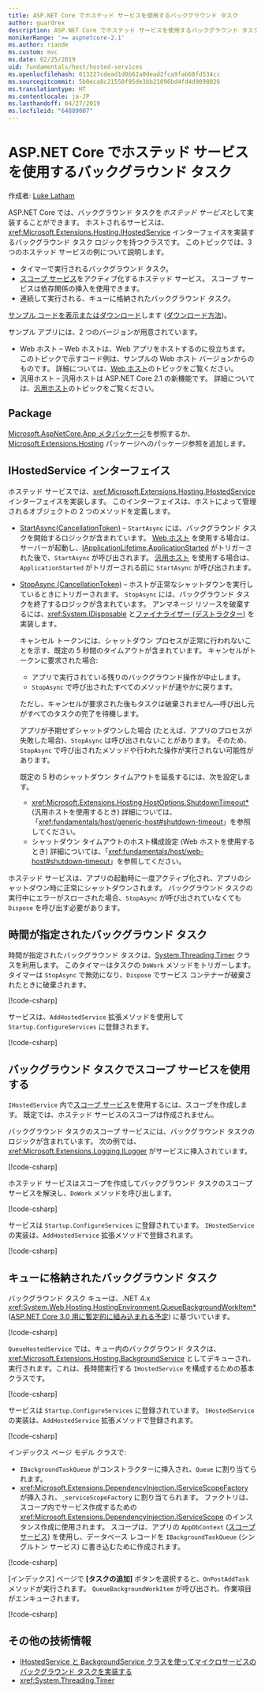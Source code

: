 ```yaml
---
title: ASP.NET Core でホステッド サービスを使用するバックグラウンド タスク
author: guardrex
description: ASP.NET Core でホステッド サービスを使用するバックグラウンド タスクの実装方法について説明します。
monikerRange: '>= aspnetcore-2.1'
ms.author: riande
ms.custom: mvc
ms.date: 02/25/2019
uid: fundamentals/host/hosted-services
ms.openlocfilehash: 613227cdead1d0b62a0dead2fca9fab68fd534cc
ms.sourcegitcommit: 5b0eca8c21550f95de3bb21096bd4fd4d9098026
ms.translationtype: HT
ms.contentlocale: ja-JP
ms.lasthandoff: 04/27/2019
ms.locfileid: "64889007"
---
```

# <a name="background-tasks-with-hosted-services-in-aspnet-core"></a>ASP.NET Core でホステッド サービスを使用するバックグラウンド タスク

作成者: [Luke Latham](https://github.com/guardrex)

ASP.NET Core では、バックグラウンド タスクを*ホステッド サービス*として実装することができます。 ホストされるサービスは、<xref:Microsoft.Extensions.Hosting.IHostedService> インターフェイスを実装するバックグラウンド タスク ロジックを持つクラスです。 このトピックでは、3 つのホステッド サービスの例について説明します。

* タイマーで実行されるバックグラウンド タスク。
* [スコープ サービス](xref:fundamentals/dependency-injection#service-lifetimes)をアクティブ化するホステッド サービス。 スコープ サービスは依存関係の挿入を使用できます。
* 連続して実行される、キューに格納されたバックグラウンド タスク。

[サンプル コードを表示またはダウンロード](https://github.com/aspnet/AspNetCore.Docs/tree/master/aspnetcore/fundamentals/host/hosted-services/samples/)します ([ダウンロード方法](xref:index#how-to-download-a-sample))。

サンプル アプリには、2 つのバージョンが用意されています。

* Web ホスト &ndash; Web ホストは、Web アプリをホストするのに役立ちます。 このトピックで示すコード例は、サンプルの Web ホスト バージョンからのものです。 詳細については、[Web ホスト](xref:fundamentals/host/web-host)のトピックをご覧ください。
* 汎用ホスト &ndash; 汎用ホストは ASP.NET Core 2.1 の新機能です。 詳細については、[汎用ホスト](xref:fundamentals/host/generic-host)のトピックをご覧ください。

## <a name="package"></a>Package

[Microsoft.AspNetCore.App メタパッケージ](xref:fundamentals/metapackage-app)を参照するか、[Microsoft.Extensions.Hosting](https://www.nuget.org/packages/Microsoft.Extensions.Hosting) パッケージへのパッケージ参照を追加します。

## <a name="ihostedservice-interface"></a>IHostedService インターフェイス

ホステッド サービスでは、<xref:Microsoft.Extensions.Hosting.IHostedService> インターフェイスを実装します。 このインターフェイスは、ホストによって管理されるオブジェクトの 2 つのメソッドを定義します。

* [StartAsync(CancellationToken)](xref:Microsoft.Extensions.Hosting.IHostedService.StartAsync*) &ndash; `StartAsync` には、バックグラウンド タスクを開始するロジックが含まれています。 [Web ホスト](xref:fundamentals/host/web-host) を使用する場合は、サーバーが起動し、[IApplicationLifetime.ApplicationStarted](xref:Microsoft.AspNetCore.Hosting.IApplicationLifetime.ApplicationStarted*) がトリガーされた後で、`StartAsync` が呼び出されます。 [汎用ホスト](xref:fundamentals/host/generic-host) を使用する場合は、`ApplicationStarted` がトリガーされる前に `StartAsync` が呼び出されます。

* [StopAsync (CancellationToken)](xref:Microsoft.Extensions.Hosting.IHostedService.StopAsync*) &ndash; ホストが正常なシャットダウンを実行しているときにトリガーされます。 `StopAsync` には、バックグラウンド タスクを終了するロジックが含まれています。 アンマネージ リソースを破棄するには、<xref:System.IDisposable> と[ファイナライザー (デストラクター)](/dotnet/csharp/programming-guide/classes-and-structs/destructors) を実装します。

  キャンセル トークンには、シャットダウン プロセスが正常に行われないことを示す、既定の 5 秒間のタイムアウトが含まれています。 キャンセルがトークンに要求された場合:

  * アプリで実行されている残りのバックグラウンド操作が中止します。
  * `StopAsync` で呼び出されたすべてのメソッドが速やかに戻ります。

  ただし、キャンセルが要求された後もタスクは破棄されません&mdash;呼び出し元がすべてのタスクの完了を待機します。

  アプリが予期せずシャットダウンした場合 (たとえば、アプリのプロセスが失敗した場合)、`StopAsync` は呼び出されないことがあります。 そのため、`StopAsync` で呼び出されたメソッドや行われた操作が実行されない可能性があります。

  既定の 5 秒のシャットダウン タイムアウトを延長するには、次を設定します。

  * <xref:Microsoft.Extensions.Hosting.HostOptions.ShutdownTimeout*> (汎用ホストを使用するとき) 詳細については、「<xref:fundamentals/host/generic-host#shutdown-timeout>」を参照してください。
  * シャットダウン タイムアウトのホスト構成設定 (Web ホストを使用するとき) 詳細については、「<xref:fundamentals/host/web-host#shutdown-timeout>」を参照してください。

ホステッド サービスは、アプリの起動時に一度アクティブ化され、アプリのシャットダウン時に正常にシャットダウンされます。 バックグラウンド タスクの実行中にエラーがスローされた場合、`StopAsync` が呼び出されていなくても `Dispose` を呼び出す必要があります。

## <a name="timed-background-tasks"></a>時間が指定されたバックグラウンド タスク

時間が指定されたバックグラウンド タスクは、[System.Threading.Timer](xref:System.Threading.Timer) クラスを利用します。 このタイマーはタスクの `DoWork` メソッドをトリガーします。 タイマーは `StopAsync` で無効になり、`Dispose` でサービス コンテナーが破棄されたときに破棄されます。

[!code-csharp[](hosted-services/samples/2.x/BackgroundTasksSample-WebHost/Services/TimedHostedService.cs?name=snippet1&highlight=15-16,30,37)]

サービスは、`AddHostedService` 拡張メソッドを使用して `Startup.ConfigureServices` に登録されます。

[!code-csharp[](hosted-services/samples/2.x/BackgroundTasksSample-WebHost/Startup.cs?name=snippet1)]

## <a name="consuming-a-scoped-service-in-a-background-task"></a>バックグラウンド タスクでスコープ サービスを使用する

`IHostedService` 内で[スコープ サービス](xref:fundamentals/dependency-injection#service-lifetimes)を使用するには、スコープを作成します。 既定では、ホステッド サービスのスコープは作成されません。

バックグラウンド タスクのスコープ サービスには、バックグラウンド タスクのロジックが含まれています。 次の例では、<xref:Microsoft.Extensions.Logging.ILogger> がサービスに挿入されています。

[!code-csharp[](hosted-services/samples/2.x/BackgroundTasksSample-WebHost/Services/ScopedProcessingService.cs?name=snippet1)]

ホステッド サービスはスコープを作成してバックグラウンド タスクのスコープ サービスを解決し、`DoWork` メソッドを呼び出します。

[!code-csharp[](hosted-services/samples/2.x/BackgroundTasksSample-WebHost/Services/ConsumeScopedServiceHostedService.cs?name=snippet1&highlight=29-36)]

サービスは `Startup.ConfigureServices` に登録されています。 `IHostedService` の実装は、`AddHostedService` 拡張メソッドで登録されます。

[!code-csharp[](hosted-services/samples/2.x/BackgroundTasksSample-WebHost/Startup.cs?name=snippet2)]

## <a name="queued-background-tasks"></a>キューに格納されたバックグラウンド タスク

バックグラウンド タスク キューは、.NET 4.x <xref:System.Web.Hosting.HostingEnvironment.QueueBackgroundWorkItem*> ([ASP.NET Core 3.0 用に暫定的に組み込まれる予定](https://github.com/aspnet/Hosting/issues/1280)) に基づいています。

[!code-csharp[](hosted-services/samples/2.x/BackgroundTasksSample-WebHost/Services/BackgroundTaskQueue.cs?name=snippet1)]

`QueueHostedService` では、キュー内のバックグラウンド タスクは、<xref:Microsoft.Extensions.Hosting.BackgroundService> としてデキューされ、実行されます。これは、長時間実行する `IHostedService` を構成するための基本クラスです。

[!code-csharp[](hosted-services/samples/2.x/BackgroundTasksSample-WebHost/Services/QueuedHostedService.cs?name=snippet1&highlight=21,25)]

サービスは `Startup.ConfigureServices` に登録されています。 `IHostedService` の実装は、`AddHostedService` 拡張メソッドで登録されます。

[!code-csharp[](hosted-services/samples/2.x/BackgroundTasksSample-WebHost/Startup.cs?name=snippet3)]

インデックス ページ モデル クラスで:

* `IBackgroundTaskQueue` がコンストラクターに挿入され、`Queue` に割り当てられます。
* <xref:Microsoft.Extensions.DependencyInjection.IServiceScopeFactory> が挿入され、`_serviceScopeFactory` に割り当てられます。 ファクトリは、スコープ内でサービス作成するための <xref:Microsoft.Extensions.DependencyInjection.IServiceScope> のインスタンス作成に使用されます。 スコープは、アプリの `AppDbContext` ([スコープ サービス](xref:fundamentals/dependency-injection#service-lifetimes)) を使用し、データベース レコードを `IBackgroundTaskQueue` (シングルトン サービス) に書き込むために作成されます。

[!code-csharp[](hosted-services/samples/2.x/BackgroundTasksSample-WebHost/Pages/Index.cshtml.cs?name=snippet1)]

[インデックス] ページで **[タスクの追加]** ボタンを選択すると、`OnPostAddTask` メソッドが実行されます。 `QueueBackgroundWorkItem` が呼び出され、作業項目がエンキューされます。

[!code-csharp[](hosted-services/samples/2.x/BackgroundTasksSample-WebHost/Pages/Index.cshtml.cs?name=snippet2)]

## <a name="additional-resources"></a>その他の技術情報

* [IHostedService と BackgroundService クラスを使ってマイクロサービスのバックグラウンド タスクを実装する](/dotnet/standard/microservices-architecture/multi-container-microservice-net-applications/background-tasks-with-ihostedservice)
* <xref:System.Threading.Timer>
